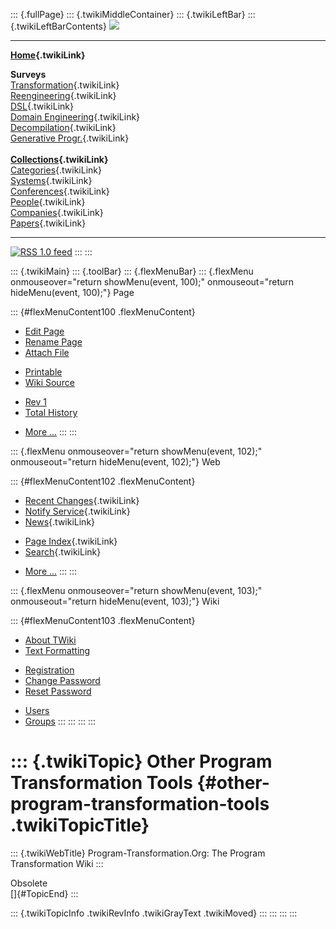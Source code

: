 ::: {.fullPage}
::: {.twikiMiddleContainer}
::: {.twikiLeftBar}
::: {.twikiLeftBarContents}
![](../pub/transformation.gif)

------------------------------------------------------------------------

**[Home](WebHome){.twikiLink}**

**Surveys**\
[Transformation](ProgramTransformation){.twikiLink}\
[Reengineering](ReengineeringWiki){.twikiLink}\
[DSL](DomainSpecificLanguages){.twikiLink}\
[Domain Engineering](DomainEngineering){.twikiLink}\
[Decompilation](DeCompilation){.twikiLink}\
[Generative Progr.](GenerativeProgrammingWiki){.twikiLink}\
\
**[Collections](CategoryCollection){.twikiLink}**\
[Categories](CategoryCategory){.twikiLink}\
[Systems](TransformationSystems){.twikiLink}\
[Conferences](TransformationConferences){.twikiLink}\
[People](TransformationPeople){.twikiLink}\
[Companies](TransformationCompanies){.twikiLink}\
[Papers](CategoryPaper){.twikiLink}

------------------------------------------------------------------------

[![](../pub/rss.gif "RSS 1.0 feed")](WebRss@skin=rss)
:::
:::

::: {.twikiMain}
::: {.toolBar}
::: {.flexMenuBar}
::: {.flexMenu onmouseover="return showMenu(event, 100);" onmouseout="return hideMenu(event, 100);"}
Page

::: {#flexMenuContent100 .flexMenuContent}
-   [Edit
    Page](http://www.program-transformation.org/edit/Transform/OtherProgramTransformationTools?t=1536826528)
-   [Rename
    Page](http://www.program-transformation.org/rename/Transform/OtherProgramTransformationTools)
-   [Attach
    File](http://www.program-transformation.org/attach/Transform/OtherProgramTransformationTools)

<!-- -->

-   [Printable](http://www.program-transformation.org/view/Transform/OtherProgramTransformationTools?skin=print.pattern)
-   [Wiki
    Source](http://www.program-transformation.org/view/Transform/OtherProgramTransformationTools?skin=text&raw=on&contenttype=text/plain)

<!-- -->

-   [Rev
    1](http://www.program-transformation.org/view/Transform/OtherProgramTransformationTools?rev=1.1)
-   [Total
    History](http://www.program-transformation.org/rdiff/Transform/OtherProgramTransformationTools)

<!-- -->

-   [More
    \...](http://www.program-transformation.org/oops/Transform/OtherProgramTransformationTools?template=oopsmore&param1=1.1&param2=1.1)
:::
:::

::: {.flexMenu onmouseover="return showMenu(event, 102);" onmouseout="return hideMenu(event, 102);"}
Web

::: {#flexMenuContent102 .flexMenuContent}
-   [Recent Changes](WebChanges){.twikiLink}
-   [Notify Service](WebNotify){.twikiLink}
-   [News](WebNews){.twikiLink}

<!-- -->

-   [Page Index](WebIndex){.twikiLink}
-   [Search](WebSearch){.twikiLink}

<!-- -->

-   [More
    \...](http://www.program-transformation.org/oops/Transform/OtherProgramTransformationTools?template=oopsmore&param1=1.1&param2=1.1)
:::
:::

::: {.flexMenu onmouseover="return showMenu(event, 103);" onmouseout="return hideMenu(event, 103);"}
Wiki

::: {#flexMenuContent103 .flexMenuContent}
-   [About
    TWiki](http://www.program-transformation.org/view/TWiki/WebHome)
-   [Text
    Formatting](http://www.program-transformation.org/view/TWiki/TextFormattingRules)

<!-- -->

-   [Registration](http://www.program-transformation.org/view/TWiki/TWikiRegistration)
-   [Change
    Password](http://www.program-transformation.org/view/TWiki/ChangePassword)
-   [Reset
    Password](http://www.program-transformation.org/view/TWiki/ResetPassword)

<!-- -->

-   [Users](http://www.program-transformation.org/view/Main/TWikiUsers)
-   [Groups](http://www.program-transformation.org/view/Main/TWikiGroups)
:::
:::
:::
:::

::: {.twikiTopic}
Other Program Transformation Tools {#other-program-transformation-tools .twikiTopicTitle}
==================================

::: {.twikiWebTitle}
Program-Transformation.Org: The Program Transformation Wiki
:::

Obsolete\
[]{#TopicEnd}
:::

::: {.twikiTopicInfo .twikiRevInfo .twikiGrayText .twikiMoved}
:::
:::
:::
:::
